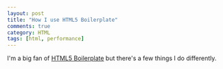 ```yaml
---
layout: post
title: "How I use HTML5 Boilerplate"
comments: true
category: HTML
tags: [html, performance]
---
```


I'm a big fan of [HTML5 Boilerplate](http://html5boilerplate.com/) but there's a few things I do differently.
